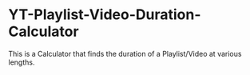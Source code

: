 # YT-Playlist-Video-Duration-Calculator
This is a Calculator that finds the duration of a Playlist/Video at various lengths.
